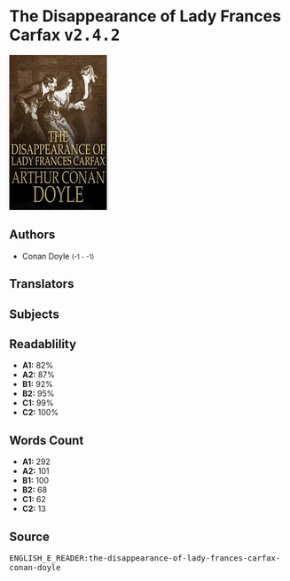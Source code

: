 # The Disappearance of Lady Frances Carfax <kbd>v2.4.2</kbd>

![](./cover.medium.jpg "")

## Authors


 - Conan Doyle <small>(-1 - -1)</small>

## Translators



## Subjects



## Readablility


 - **A1:** 82%
 - **A2:** 87%
 - **B1:** 92%
 - **B2:** 95%
 - **C1:** 99%
 - **C2:** 100%

## Words Count


 - **A1:** 292
 - **A2:** 101
 - **B1:** 100
 - **B2:** 68
 - **C1:** 62
 - **C2:** 13

## Source


<kbd>ENGLISH_E_READER:the-disappearance-of-lady-frances-carfax-conan-doyle</kbd>
